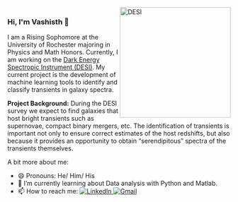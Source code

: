 <img align="right" src="https://bit.ly/2CZrLX5" alt="DESI" height=250px/ />

### Hi, I'm Vashisth 👋

I am a Rising Sophomore at the University of Rochester majoring in Physics and Math Honors. Currently, I am working on the [Dark Energy Spectropic Instrument (DESI)](https://www.desi.lbl.gov). My current project is the development of machine learning tools to identify and classify transients in galaxy spectra.

<strong>Project Background:</strong> During the DESI survey we expect to find galaxies that host bright transients such as supernovae, compact binary mergers, etc. The identification of transients is important not only to ensure correct estimates of the host redshifts, but also because it provides an opportunity to obtain “serendipitous” spectra of the transients themselves.<br>

A bit more about me: 
- 😄 Pronouns: He/ Him/ His
- 🌱 I’m currently learning about Data analysis with Python and Matlab.
- 📫 How to reach me:
<a href="https://www.linkedin.com/in/vashisth-t-a6a574129"><img src="https://img.shields.io/badge/LinkedIn--_.svg?style=social&logo=linkedin" alt="LinkedIn">
  <img src="https://img.shields.io/badge/vtiwari2@u.rochester.edu--_.svg?style=social&logo=gmail" alt="Gmail">

<!--
**Vashistht/Vashistht** is a ✨ _special_ ✨ repository because its `README.md` (this file) appears on your GitHub profile.
### Hi there 👋
Here are some ideas to get you started:

- 🔭 I’m currently working on ...
- 🌱 I’m currently learning ...
- 👯 I’m looking to collaborate on ...
- 🤔 I’m looking for help with ...
- 💬 Ask me about ...
- 📫 How to reach me: ...
- 😄 Pronouns: ...
- ⚡ Fun fact: ...
-->

